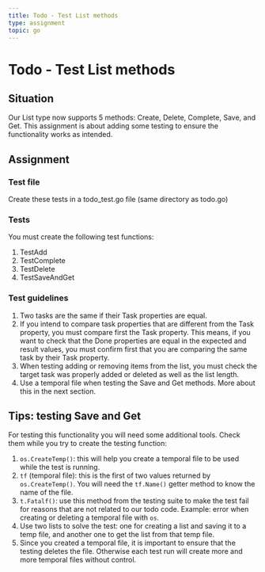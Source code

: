 ```yaml
---
title: Todo - Test List methods
type: assignment
topic: go
---
```


# Todo - Test List methods

## Situation

Our List type now supports 5 methods: Create, Delete, Complete, Save, and Get. This assignment is about adding some testing to ensure the functionality works as intended.

## Assignment

### Test file

Create these tests in a todo_test.go file (same directory as todo.go)

### Tests

You must create the following test functions:

1. TestAdd
2. TestComplete
3. TestDelete
4. TestSaveAndGet

### Test guidelines

1. Two tasks are the same if their Task properties are equal.
2. If you intend to compare task properties that are different from the Task property, you must compare first the Task property. This means, if you want to check that the Done properties are equal in the expected and result values, you must confirm first that you are comparing the same task by their Task property.
3. When testing adding or removing items from the list, you must check the target task was properly added or deleted as well as the list length.
4. Use a temporal file when testing the Save and Get methods. More about this in the next section.

## Tips: testing Save and Get

For testing this functionality you will need some additional tools. Check them while you try to create the testing function:

1. `os.CreateTemp()`: this will help you create a temporal file to be used while the test is running.
2. `tf` (temporal file): this is the first of two values returned by `os.CreateTemp()`. You will need the `tf.Name()` getter method to know the name of the file.
3. `t.Fatalf()`: use this method from the testing suite to make the test fail for reasons that are not related to our todo code. Example: error when creating or deleting a temporal file with `os`.
4. Use two lists to solve the test: one for creating a list and saving it to a temp file, and another one to get the list from that temp file.
5. Since you created a temporal file, it is important to ensure that the testing deletes the file. Otherwise each test run will create more and more temporal files without control.
